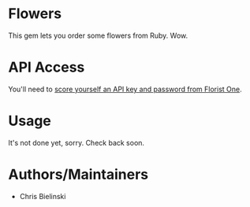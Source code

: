 # Flowers

This gem lets you order some flowers from Ruby. Wow.

# API Access

You'll need to [score yourself an API key and password from Florist One](http://floristone.com/api/).

# Usage

It's not done yet, sorry. Check back soon.

# Authors/Maintainers

* Chris Bielinski

